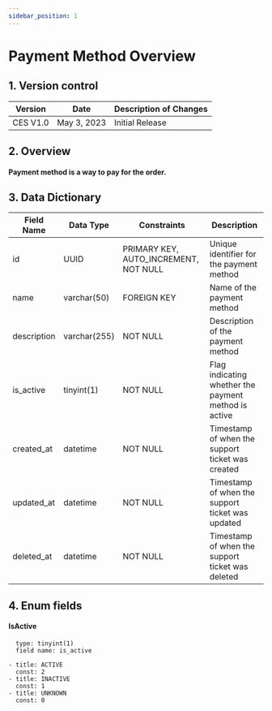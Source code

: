 ```yaml
---
sidebar_position: 1
---
```


# Payment Method Overview

## 1. Version control

| Version     | Date        | Description of Changes      |
| ----------- | ----------- | --------------------------- |
| CES V1.0    | May 3, 2023 | Initial Release             |


## 2. Overview

#### Payment method is a way to pay for the order.

## 3. Data Dictionary

| Field Name           | Data Type    | Constraints                          | Description                                          |
| ------------------   | ------------ | ------------------------------------ | ---------------------------------------------------- |
| id                   | UUID         | PRIMARY KEY, AUTO_INCREMENT, NOT NULL| Unique identifier for the payment method             |
| name                 | varchar(50)  | FOREIGN KEY                          | Name of the payment method                           |
| description          | varchar(255) | NOT NULL                             | Description of the payment method                    |
| is_active            | tinyint(1)   | NOT NULL                             | Flag indicating whether the payment method is active |
| created_at           | datetime     | NOT NULL                             | Timestamp of when the support ticket was created     |
| updated_at           | datetime     | NOT NULL                             | Timestamp of when the support ticket was updated     |
| deleted_at           | datetime     | NOT NULL                             | Timestamp of when the support ticket was deleted     |


## 4. Enum fields

#### **IsActive**


      type: tinyint(1)
      field name: is_active 

    - title: ACTIVE
      const: 2
    - title: INACTIVE
      const: 1
    - title: UNKNOWN
      const: 0